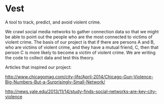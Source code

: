 Vest
====

A tool to track, predict, and avoid violent crime.

We crawl social media networks to gather connection data so that we might be able to point out the people who are the most connected to victims of violent crime. The basis of our project is that if there are persons A and B, who are victims of violent crime, and they have a mutual friend, C, then that person C is more likely to become a victim of violent crime. We are writing the code to collect data and test this theory.

Articles that inspired our project:

http://www.chicagomag.com/city-life/April-2014/Chicago-Gun-Violence-Big-Numbers-But-a-Surprisingly-Small-Network/

http://news.yale.edu/2013/11/14/study-finds-social-networks-are-key-city-violence

